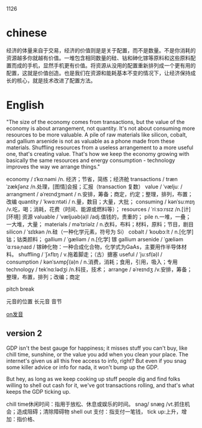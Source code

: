  1126

# chinese
经济的体量来自于交易，经济的价值则是是关于配置，而不是数量。不是你消耗的资源越多你就越有价值。一堆包含相同数量的硅、钴和砷化镓等原料和这些原料配置而成的手机，显然手机更有价值。将资源从没用的配置重新排列成一个更有用的配置，这就是价值创造。也是我们在资源和能耗基本不变的情况下，让经济保持成长的核心，就是技术改进了配置方法。

# English

"The size of the economy comes from transactions, but the value of the economy is about arrangement, not quantity. It's not about consuming more resources to be more valuable. A pile of raw materials like silicon, cobalt, and gallium arsenide is not as valuable as a phone made from these materials. Shuffling resources from a useless arrangement to a more useful one, that's creating value. That's how we keep the economy growing with basically the same resources and energy consumption - technology improves the way we arrange things."


economy / ɪˈkɑːnəmi /n. 经济；节省，简练；经济舱
transactions / trænˈzækʃənz /n.处理，[图情]会报；汇报（transaction 复数）
value / ˈvæljuː /
arrangment / əˈreɪndʒmənt / n.安排，筹备；商定，约定；整理，排列，布置；改编
quantity / ˈkwɑːntəti /  n.量，数目；大量，大批；
consuming / kənˈsuːmɪŋ /v.吃，喝；消耗，花费（时间、能源或燃料等）；
resources / ˈriːsɔːrsɪz /n.[计][环境] 资源
valuable / ˈvæljuəb(ə)l /adj.值钱的，贵重的；
pile  n.一堆，一叠；一大堆，大量；
materials / məˈtɪriəlz / n.衣料，布料；材料，原料；节目，剧目
silicon / ˈsɪlɪkən /n.硅（一种化学元素，符号为 Si）
cobalt / ˈkoʊbɔːlt / n.[化学] 钴；钴类颜料；
gallium / ˈɡæliəm /  n.[化学] 镓
gallium arsenide  / ˈɡæliəm ˈɑːrsəˌnaɪd / 镓砷化物：一种合成化合物，化学式为GaAs，主要用作半导体材料。
shuffling / ˈʃʌflɪŋ / v.拖着脚走；（古）搪塞
useful / ˈjuːsf(ə)l /
consumption / kənˈsʌmpʃ(ə)n / n.消费，消耗；食用，引用，吸入；专用
technology / tekˈnɑːlədʒi /n.科技，技术；
arrange / əˈreɪndʒ /v.安排，筹备；整理，布置，排列；改编；商定


pitch
break

元音的位置
长元音
音节


[on发音](https://www.zhihu.com/question/273963234)


## version 2
GDP isn't the best gauge for happiness; it misses stuff you can't buy, like chill time, sunshine, or the value you add when you clean your place. The internet's given us all this free access to info, right? But even if you snag some killer advice or info for nada, it won't bump up the GDP.

But hey, as long as we keep cooking up stuff people dig and find folks willing to shell out cash for it, we've got transactions rolling, and that's what keeps the GDP ticking up.

chill time休闲时间：指用于放松、休息或娱乐的时间。
snag/ snæɡ /vt.抓住机会；造成阻碍；清除障碍物
shell out 支付：指支付一笔钱，
tick up:上升，增加：指价格、
